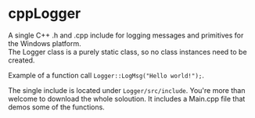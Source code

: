 # cppLogger
A single C++ .h and .cpp include for logging messages and primitives for the Windows platform.  
The Logger class is a purely static class, so no class instances need to be created.

Example of a function call `Logger::LogMsg("Hello world!");`.

The single include is located under `Logger/src/include`. You're more than welcome to download the whole soloution. It includes a Main.cpp file that demos some of the functions.
